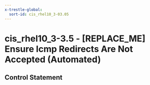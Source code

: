 ```yaml
---
x-trestle-global:
  sort-id: cis_rhel10_3-03.05
---
```


# cis_rhel10_3-3.5 - \[REPLACE_ME\] Ensure Icmp Redirects Are Not Accepted (Automated)

## Control Statement
